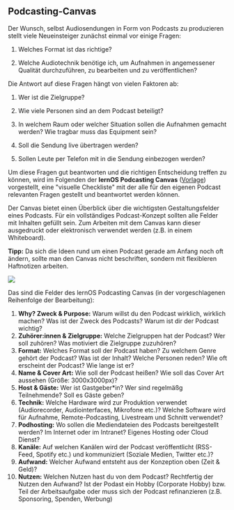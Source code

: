 ## Podcasting-Canvas

Der Wunsch, selbst Audiosendungen in Form von Podcasts zu produzieren stellt viele Neueinsteiger zunächst einmal vor einige Fragen:

1. Welches Format ist das richtige?

2. Welche Audiotechnik benötige ich, um Aufnahmen in angemessener Qualität durchzuführen, zu bearbeiten und zu veröffentlichen?

Die Antwort auf diese Fragen hängt von vielen Faktoren ab:

1. Wer ist die Zielgruppe?

2. Wie viele Personen sind an dem Podcast beteiligt?

3. In welchem Raum oder welcher Situation sollen die Aufnahmen gemacht werden? Wie tragbar muss das Equipment sein?

4. Soll die Sendung live übertragen werden?

5. Sollen Leute per Telefon mit in die Sendung einbezogen werden?

Um diese Fragen gut beantworten und die richtigen Entscheidung treffen zu können, wird im Folgenden der **lernOS Podcasting Canvas** ([Vorlage](./images/lernOS-Podcasting-Canvas.png)) vorgestellt, eine "visuelle Checkliste" mit der alle für den eigenen Podcast relevanten Fragen gestellt und beantwortet werden können.

Der Canvas bietet einen Überblick über die wichtigsten Gestaltungsfelder eines Podcasts. Für ein vollständiges Podcast-Konzept sollten alle Felder mit Inhalten gefüllt sein. Zum Arbeiten mit dem Canvas kann dieser ausgedruckt oder elektronisch verwendet werden (z.B. in einem Whiteboard).

**Tipp:** Da sich die Ideen rund um einen Podcast gerade am Anfang noch oft ändern, sollte man den Canvas nicht beschriften, sondern mit flexibleren Haftnotizen arbeiten. 

![](./images/lernOS-Podcasting-Canvas.png)

Das sind die Felder des lernOS Podcasting Canvas (in der vorgeschlagenen Reihenfolge der Bearbeitung):

1. **Why? Zweck & Purpose:** Warum willst du den Podcast wirklich, wirklich machen? Was ist der Zweck des Podcasts? Warum ist dir der Podcast wichtig?
2. **Zuhörer:innen & Zielgruppe:** Welche Zielgruppen hat der Podcast? Wer soll zuhören? Was motiviert die Zielgruppe zuzuhören?
3. **Format:** Welches Format soll der Podcast haben? Zu welchem Genre gehört der Podcast? Was ist der Inhalt? Welche Personen reden? Wie oft erscheint der Podcast? Wie lange ist er?
4. **Name & Cover Art:** Wie soll der Podcast heißen? Wie soll das Cover Art aussehen (Größe: 3000x3000px)?
5. **Host & Gäste:** Wer ist Gastgeber*in? Wer sind regelmäßg Teilnehmende? Soll es Gäste geben?
6. **Technik:** Welche Hardware wird zur Produktion verwendet (Audiorecorder, Audiointerfaces, Mikrofone etc.)? Welche Software wird für Aufnahme, Remote-Podcasting, Livestream und Schnitt verwendet?
7. **Podhosting:** Wo sollen die Mediendateien des Podcasts bereitgestellt werden? Im Internet oder im Intranet? Eigenes Hosting oder Cloud Dienst?
8. **Kanäle:** Auf welchen Kanälen wird der Podcast veröffentlicht (RSS-Feed, Spotify etc.) und kommuniziert (Soziale Medien, Twitter etc.)?
9. **Aufwand:** Welcher Aufwand entsteht aus der Konzeption oben (Zeit & Geld)?
10. **Nutzen:** Welchen Nutzen hast du von dem Podcast? Rechtfertig der Nutzen den Aufwand? Ist der Podast ein Hobby (Corporate Hobby) bzw. Teil der Arbeitsaufgabe oder muss sich der Podcast refinanzieren (z.B. Sponsoring, Spenden, Werbung)
